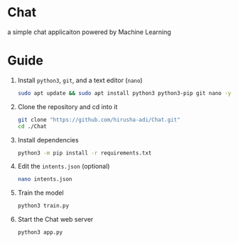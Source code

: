 # Chat

a simple chat applicaiton powered by Machine Learning

# Guide

1. Install `python3`, `git`, and a text editor (`nano`)
    ```bash
    sudo apt update && sudo apt install python3 python3-pip git nano -y
    ```

2. Clone the repository and cd into it
    ```bash
    git clone "https://github.com/hirusha-adi/Chat.git"
    cd ./Chat
    ```

3. Install dependencies
    ```bash
    python3 -m pip install -r requirements.txt
    ```

4. Edit the `intents.json` (optional)
    ```bash
    nano intents.json
    ```

5. Train the model
    ```bash
    python3 train.py
    ```

6. Start the Chat web server
    ```bash
    python3 app.py
    ```

